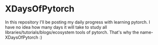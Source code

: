 # XDaysOfPytorch
In this repository I'll be posting my daily progress with learning pytorch. I have no idea how many days it will take to study all libraries/tutorials/blogs/ecosystem tools of pytorch. That's why the name- XDaysOfPytorch :) </br>
